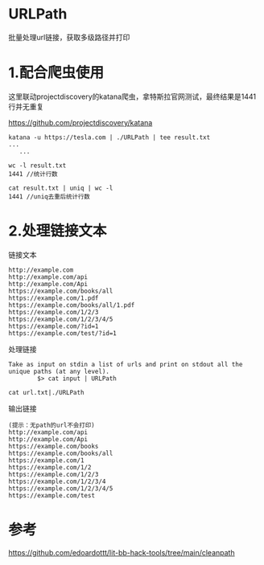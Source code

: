 # URLPath
批量处理url链接，获取多级路径并打印

# 1.配合爬虫使用

这里联动projectdiscovery的katana爬虫，拿特斯拉官网测试，最终结果是1441行并无重复

https://github.com/projectdiscovery/katana
```
katana -u https://tesla.com | ./URLPath | tee result.txt
...
   ...
   
wc -l result.txt
1441 //统计行数

cat result.txt | uniq | wc -l
1441 //uniq去重后统计行数
```

# 2.处理链接文本

链接文本
```
http://example.com
http://example.com/api
http://example.com/Api
https://example.com/books/all
https://example.com/1.pdf
https://example.com/books/all/1.pdf
https://example.com/1/2/3
https://example.com/1/2/3/4/5
https://example.com/?id=1
https://example.com/test/?id=1
```
处理链接
```
Take as input on stdin a list of urls and print on stdout all the unique paths (at any level).
        $> cat input | URLPath

cat url.txt|./URLPath
```
输出链接
```
(提示：无path的url不会打印)
http://example.com/api
http://example.com/Api
https://example.com/books
https://example.com/books/all
https://example.com/1
https://example.com/1/2
https://example.com/1/2/3
https://example.com/1/2/3/4
https://example.com/1/2/3/4/5
https://example.com/test
```

# 参考
https://github.com/edoardottt/lit-bb-hack-tools/tree/main/cleanpath
